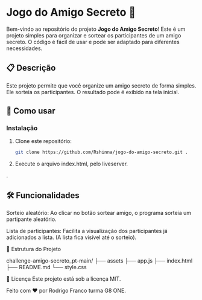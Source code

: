 # Jogo do Amigo Secreto 🎁

Bem-vindo ao repositório do projeto **Jogo do Amigo Secreto**! Este é um projeto simples para organizar e sortear os participantes de um amigo secreto. O código é fácil de usar e pode ser adaptado para diferentes necessidades.

## 📋 Descrição

Este projeto permite que você organize um amigo secreto de forma simples. Ele sorteia os participantes. O resultado pode é exibido na tela inicial.

## 🚀 Como usar

### Instalação

1. Clone este repositório:

   ```bash
   git clone https://github.com/Rshinna/jogo-do-amigo-secreto.git .
   ```

2. Execute o arquivo index.html, pelo liveserver.

.

## 🛠️ Funcionalidades

Sorteio aleatório: Ao clicar no botâo sortear amigo, o programa sorteia um partipante aleatório.

Lista de participantes: Facilita a visualização dos participantes já adicionados a lista. (A lista fica visível até o sorteio).

📂 Estrutura do Projeto

challenge-amigo-secreto_pt-main/
├── assets
├── app.js
├── index.html
├── README.md
└── style.css

📄 Licença
Este projeto está sob a licença MIT.

Feito com ❤️ por Rodrigo Franco turma G8 ONE.
